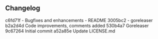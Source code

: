## Changelog

c6fd71f - Bugfixes and enhancements - README
3005bc2 - goreleaser
b2a2d4d Code improvements, comments added
530b4a7 Goreleaser
9c67264 Initial commit
a52a85e Update LICENSE.md
